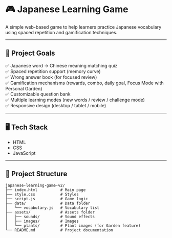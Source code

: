 # 🎮 Japanese Learning Game

A simple web-based game to help learners practice Japanese vocabulary using spaced repetition and gamification techniques.

---

## 🎯 Project Goals

✅ Japanese word → Chinese meaning matching quiz  
✅ Spaced repetition support (memory curve)  
✅ Wrong answer book (for focused review)  
✅ Gamification mechanisms (rewards, combo, daily goal, Focus Mode with Personal Garden)  
✅ Customizable question bank  
✅ Multiple learning modes (new words / review / challenge mode)  
✅ Responsive design (desktop / tablet / mobile)  

---

## 🖥️ Tech Stack

- HTML  
- CSS  
- JavaScript  

---

## 📁 Project Structure

```plaintext
japanese-learning-game-v2/
├── index.html          # Main page
├── style.css           # Styles
├── script.js           # Game logic
├── data/               # Data folder
│   └── vocabulary.js   # Vocabulary list
├── assets/             # Assets folder
│   ├── sounds/         # Sound effects
│   ├── images/         # Images
│   └── plants/         # Plant images (for Garden feature)
└── README.md           # Project documentation
